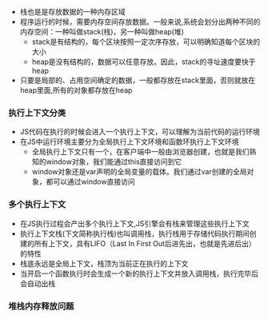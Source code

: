 * 栈也是是存放数据的一种内存区域
* 程序运行的时候，需要内存空间存放数据。一般来说,系统会划分出两种不同的内存空间：一种叫做stack(栈)，另一种叫做heap(堆)
    * stack是有结构的，每个区块按照一定次序存放，可以明确知道每个区块的大小
    * heap是没有结构的，数据可以任意存放。因此，stack的寻址速度要快于heap
* 只要是局部的、占用空间确定的数据，一般都存放在stack里面，否则就放在heap里面,所有的对象都存放在heap


### 执行上下文分类
* JS代码在执行的时候会进入一个执行上下文，可以理解为当前代码的运行环境
* 在JS中运行环境主要分为全局执行上下文环境和函数环执行上下文环境
    * 全局执行上下文只有一个，在客户端中一般由浏览器创建，也就是我们熟知的window对象，我们能通过this直接访问到它
    * window对象还是var声明的全局变量的载体。我们通过var创建的全局对象，都可以通过window直接访问


### 多个执行上下文
* 在JS执行过程会产出多个执行上下文,JS引擎会有栈来管理这些执行上下文
* 执行上下文栈(下文简称执行栈)也叫调用栈，执行栈用于存储代码执行期间创建的所有上下文，具有LIFO（Last In First Out后进先出，也就是先进后出）的特性
* 栈底永远是全局上下文，栈顶为当前正在执行的上下文
* 当开启一个函数执行时会生成一个新的执行上下文并放入调用栈，执行完毕后会自动出栈


### 堆栈内存释放问题

